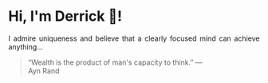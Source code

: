 # Hi, I'm Derrick 👋!
<p align="justify">I admire uniqueness and believe that a clearly focused mind can achieve anything...</p> 
<!-- #quote-start -->
<blockquote>&ldquo;Wealth is the product of man's capacity to think.&rdquo; &mdash; <footer>Ayn Rand</footer></blockquote>
<!-- #quote-end -->
